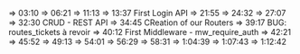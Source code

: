 => 03:10
=> 06:21
=> 11:13
=> 13:37 First Login API
=> 21:55
=> 24:32
=> 27:07
=> 32:30 CRUD - REST API
=> 34:45 CReation of our Routers
=> 39:17 BUG: routes_tickets à revoir
=> 40:12 First Middleware - mw_require_auth
=> 42:21
=> 45:52
=> 49:13
=> 54:01
=> 56:29
=> 58:31
=> 1:04:39
=> 1:07:43
=> 1:12:42
